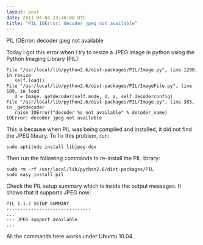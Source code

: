 ```yaml
---
layout: post
date: 2011-04-04 23:46:00 UTC
title: "PIL IOError: decoder jpeg not available"
---
```


PIL IOError: decoder jpeg not available

Today I got this error when I try to resize a JPEG image in python using the Python Imaging Library (PIL):

    File "/usr/local/lib/python2.6/dist-packages/PIL/Image.py", line 1290, in resize
       self.load()
    File "/usr/local/lib/python2.6/dist-packages/PIL/ImageFile.py", line 189, in load
       d = Image._getdecoder(self.mode, d, a, self.decoderconfig)
    File "/usr/local/lib/python2.6/dist-packages/PIL/Image.py", line 385, in _getdecoder
       raise IOError("decoder %s not available" % decoder_name)
    IOError: decoder jpeg not available

This is because when PIL was being compiled and installed, it did not find the JPEG library. To fix this problem, run:

    sudo aptitude install libjpeg-dev

Then run the following commands to re-install the PIL library:

    sudo rm -rf /usr/local/lib/python2.6/dist-packages/PIL
    sudo easy_install pil

Check the PIL setup summary which is inside the output messages. It shows that it supports JPEG now:

    PIL 1.1.7 SETUP SUMMARY
    -------------------------------
    ...
    --- JPEG support available
    ...

All the commands here works under Ubuntu 10.04.

